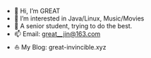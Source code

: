 - 👋 Hi, I’m GREAT
- 👀 I’m interested in Java/Linux, Music/Movies
- 🌱 A senior student, trying to do the best.
- 📫 Email: great__jin@163.com
- ⛵ My Blog: great-invincible.xyz
